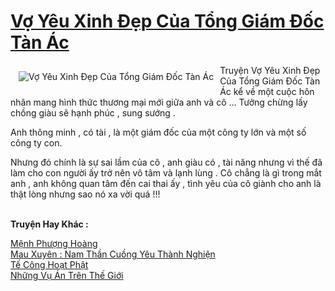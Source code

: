 <a href="https://utruyen.com/vo-yeu-xinh-dep-cua-tong-giam-doc-tan-ac/5323/" title="Vợ Yêu Xinh Đẹp Của Tổng Giám Đốc Tàn Ác"><h1>Vợ Yêu Xinh Đẹp Của Tổng Giám Đốc Tàn Ác</h1></a><div style="display:table"><img align="right" style="float: left; padding: 10px;" src="https://utruyen.com/images/story/200x260/vo-yeu-xinh-dep-cua-tong-giam-doc-tan-ac.jpg" alt="Vợ Yêu Xinh Đẹp Của Tổng Giám Đốc Tàn Ác">Truyện Vợ Yêu Xinh Đẹp Của Tổng Giám Đốc Tàn Ác kể về một cuộc hôn nhân mang hình thức thương mại mới giữa anh và cô ... Tưởng chừng lấy chồng giàu sẽ hạnh phúc , sung sướng .<p></p>Anh thông minh , có tài , là một giám đốc của một công ty lớn và một số công ty con.<p></p><p></p>Nhưng đó chính là sự sai lầm của cô , anh giàu có , tài năng nhưng vì thế đã làm cho con người ấy trở nên vô tâm và lạnh lùng . Cô chẳng là gì trong mắt anh , anh không quan tâm đến cai thai ấy , tình yêu của cô giành cho anh là thật lòng nhưng sao nó xa vời quá !!!</div><p><br><b>Truyện Hay Khác :</b></p><a href="https://utruyen.com/menh-phuong-hoang/4868/" alt="Mệnh Phượng Hoàng">Mệnh Phượng Hoàng</a><br/><a href="https://truyenngontinhay.wordpress.com/2019/10/03/mau-xuyen-nam-than-cuong-yeu-thanh-nghien/" alt="Mau Xuyên : Nam Thần Cuồng Yêu Thành Nghiện">Mau Xuyên : Nam Thần Cuồng Yêu Thành Nghiện</a><br/><a href="https://github.com/quanluxury/ngontinhhot/tree/master/truyenhay/20334/" alt="Tế Công Hoạt Phật">Tế Công Hoạt Phật</a><br/><a href="https://truyenngontinhay.wordpress.com/2019/10/03/nhung-vu-an-tren-the-gioi/" alt="Những Vụ Án Trên Thế Giới">Những Vụ Án Trên Thế Giới</a><br/>